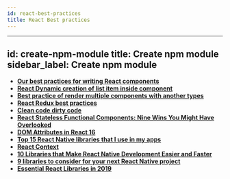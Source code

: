 ```yaml
---
id: react-best-practices
title: React Best practices
---
```

---
id: create-npm-module
title: Create npm module
sidebar_label: Create npm module
---

- [**Our best practices for writing React components**](https://engineering.musefind.com/our-best-practices-for-writing-react-components-dec3eb5c3fc8)
- [**React Dynamic creation of list item inside component**](https://stackoverflow.com/questions/46514351/react-dynamic-creation-of-list-item-inside-component)
- [**Best practice of render multiple components with another types**](https://github.com/airbnb/javascript/issues/1119)
- [**React Redux best practices**](https://github.com/Salesfloor/architecture/wiki/React-Redux-best-practices)
- [**Clean code dirty code**](https://americanexpress.io/clean-code-dirty-code/)
- [**React Stateless Functional Components: Nine Wins You Might Have Overlooked**](https://hackernoon.com/react-stateless-functional-components-nine-wins-you-might-have-overlooked-997b0d933dbc)
- [**DOM Attributes in React 16**](https://reactjs.org/blog/2017/09/08/dom-attributes-in-react-16.html)
- [**Top 15 React Native libraries that I use in my apps**](https://codingislove.com/top-15-react-native-libraries/)
- [**React Context**](https://reactjs.org/docs/context.html)
- [**10 Libraries that Make React Native Development Easier and Faster**](https://www.moveoapps.com/blog/libraries-that-make-react-native-development-easier-and-faster/)
- [**9 libraries to consider for your next React Native project**](https://blog.kiprosh.com/9-libraries-to-consider-for-your-next-react-native-project-723f179d4764/)
- [**Essential React Libraries in 2019**](https://www.robinwieruch.de/essential-react-libraries-framework/)

<!-- - [****](https://hackernoon.com/set-up-eslint-in-atom-83dfb3d34fdf)
- [****]() -->
